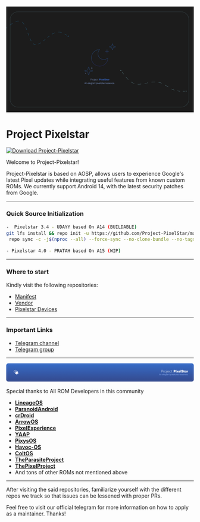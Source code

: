![Project-Pixelstar](https://github.com/Project-PixelStar/.github/raw/main/Banner.png)

Project Pixelstar
===========

[![Download Project-Pixelstar](https://img.shields.io/sourceforge/dt/evolution-x.svg)](https://sourceforge.net/projects/pixelstar/files/latest/download)

Welcome to Project-Pixelstar!

Project-Pixelstar is based on AOSP, allows users to experience Google's latest Pixel updates while integrating useful features from known custom ROMs.
We currently support Android 14, with the latest security patches from Google.

-----------------------------------------------------------------------------
### Quick Source Initialization ###
```bash
-  Pixelstar 3.4 - UDAYY based On A14 (BUILDABLE)
git lfs install && repo init -u https://github.com/Project-PixelStar/manifest -b 14-qpr3 --git-lfs
 repo sync -c -j$(nproc --all) --force-sync --no-clone-bundle --no-tags
```

```bash
- Pixelstar 4.0 - PRATAH based On A15 (WIP)
```
-----------------------------------------------------------------------------
### Where to start

Kindly visit the following repositories:

- [Manifest](https://github.com/Project-PixelStar/manifest.git)
- [Vendor](https://github.com/Project-PixelStar/vendor_pixelstar.git)
- [Pixelstar Devices](https://github.com/pixelstar-devices)

-----------------------------------------------------------------------------
### Important Links

- [Telegram channel](https://t.me/pixelstarchannel)
- [Telegram group](https://t.me/Project_PixelStar)

-----------------------------------------------------------------------------
![Project Pixelstar](https://github.com/Project-PixelStar/.github/raw/main/Credit.png)

 Special thanks to All ROM Developers in this community
 * [**LineageOS**](https://github.com/LineageOS)
 * [**ParanoidAndroid**](https://github.com/AOSPA)
 * [**crDroid**](https://github.com/crdroidandroid)
 * [**ArrowOS**](https://github.com/ArrowOS)
 * [**PixelExperience**](https://github.com/PixelExperience)
 * [**YAAP**](https://github.com/yaap)
 * [**PixysOS**](https://github.com/PixysOS)
 * [**Havoc-OS**](https://github.com/Havoc-OS)
 * [**ColtOS**](https://github.com/Colt-Enigma)
 * [**TheParasiteProject**](https://github.com/TheParasiteProject)
 * [**ThePixelProject**](https://github.com/The-Pixel-Project)
 * And tons of other ROMs not mentioned above

-----------------------------------------------------------------------------

After visiting the said repositories, familiarize yourself with the different repos we track so that issues can be lessened with proper PRs.

Feel free to visit our official telegram for more information on how to apply as a maintainer. Thanks!
